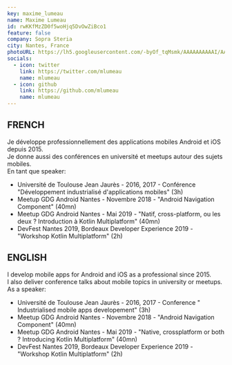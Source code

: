 ```yaml
---
key: maxime_lumeau
name: Maxime Lumeau
id: rwKKfMzZD0f5woHjq5DvOwZiBco1
feature: false
company: Sopra Steria
city: Nantes, France
photoURL: https://lh5.googleusercontent.com/-byOf_tqMsmk/AAAAAAAAAAI/AAAAAAAAAMo/tYE1a3gNwWk/photo.jpg
socials:
  - icon: twitter
    link: https://twitter.com/mlumeau
    name: mlumeau
  - icon: github
    link: https://github.com/mlumeau
    name: mlumeau
---
```

## FRENCH
Je développe professionnellement des applications mobiles Android et iOS depuis 2015.  
Je donne aussi des conférences en université et meetups autour des sujets mobiles.  
En tant que speaker:
- Université de Toulouse Jean Jaurès  - 2016, 2017 - Conférence "Développement industrialisé d'applications mobiles" (3h)
- Meetup GDG Android Nantes - Novembre 2018 - "Android Navigation Component" (40mn)
- Meetup GDG Android Nantes - Mai 2019 - "Natif, cross-platform, ou les deux ? Introduction à Kotlin Multiplatform" (40mn)
- DevFest Nantes 2019, Bordeaux Developer Experience 2019 - "Workshop Kotlin Multiplatform" (2h)

## ENGLISH
I develop mobile apps for Android and iOS as a professional since 2015.  
I also deliver conference talks about mobile topics in university or meetups.  
As a speaker:  
- Université de Toulouse Jean Jaurès  - 2016, 2017 - Conference " Industrialised mobile apps developement" (3h)
- Meetup GDG Android Nantes - Novembre 2018 - "Android Navigation Component" (40mn)
- Meetup GDG Android Nantes - Mai 2019 - "Native, crossplatform or both ? Introducing Kotlin Multiplatform" (40mn)
- DevFest Nantes 2019, Bordeaux Developer Experience 2019 - "Workshop Kotlin Multiplatform" (2h)

